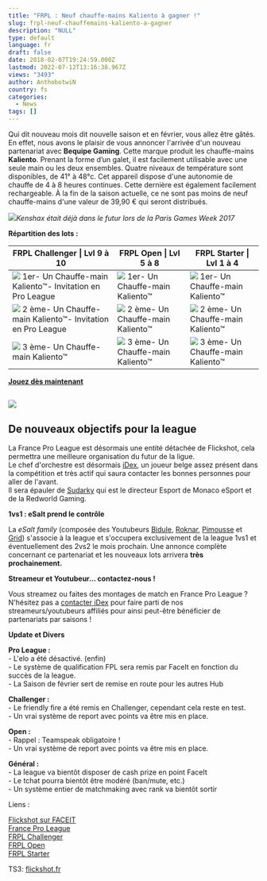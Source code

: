 ```yaml
---
title: "FRPL : Neuf chauffe-mains Kaliento à gagner !"
slug: frpl-neuf-chauffemains-kaliento-a-gagner
description: "NULL"
type: default
language: fr
draft: false
date: 2018-02-07T19:24:59.000Z
lastmod: 2022-07-12T13:16:38.967Z
views: "3493"
author: AnthobotwiN
country: fs
categories:
  - News
tags: []
---
```

Qui dit nouveau mois dit nouvelle saison et en février, vous allez être gâtés. En effet, nous avons le plaisir de vous annoncer l'arrivée d'un nouveau partenariat avec **Bequipe Gaming**. Cette marque produit les chauffe-mains **Kaliento**. Prenant la forme d’un galet, il est facilement utilisable avec une seule main ou les deux ensembles. Quatre niveaux de température sont disponibles, de 41° à 48°c. Cet appareil dispose d'une autonomie de chauffe de 4 à 8 heures continues. Cette dernière est également facilement rechargeable. À la fin de la saison actuelle, ce ne sont pas moins de neuf chauffe-mains d'une valeur de 39,90 € qui seront distribués.

![](/images/articles/5a799685bab21/images/PlczWRQTHIfYGSxMDutRYfDdagJxhmnh0m5UzLQE.png)_Kenshax était déjà dans le futur lors de la Paris Games Week 2017_

**Répartition des lots :**

| FRPL Challenger \| Lvl 9 à 10                                                                                       | FRPL Open \| Lvl 5 à 8                                                                   | FRPL Starter \| Lvl 1 à 4                                                                |
| ------------------------------------------------------------------------------------------------------------------- | ---------------------------------------------------------------------------------------- | ---------------------------------------------------------------------------------------- |
| ![](http://www.vakarm.net/files/image/icones/cup1.gif) 1er\- Un Chauffe-main Kaliento™\- Invitation en Pro League   | ![](http://www.vakarm.net/files/image/icones/cup1.gif) 1er\- Un Chauffe-main Kaliento™   | ![](http://www.vakarm.net/files/image/icones/cup1.gif) 1er\- Un Chauffe-main Kaliento™   |
| ![](http://www.vakarm.net/files/image/icones/cup2.gif) 2 ème\- Un Chauffe-main Kaliento™\- Invitation en Pro League | ![](http://www.vakarm.net/files/image/icones/cup2.gif) 2 ème\- Un Chauffe-main Kaliento™ | ![](http://www.vakarm.net/files/image/icones/cup2.gif) 2 ème\- Un Chauffe-main Kaliento™ |
| ![](http://www.vakarm.net/files/image/icones/cup3.gif) 3 ème\- Un Chauffe-main Kaliento™                            | ![](http://www.vakarm.net/files/image/icones/cup3.gif) 3 ème\- Un Chauffe-main Kaliento™ | ![](http://www.vakarm.net/files/image/icones/cup3.gif) 3 ème\- Un Chauffe-main Kaliento™ |

  
[**Jouez dès maintenant**](https://beta.faceit.com/en/organizers/827ecd3f-279b-43ef-b9b0-5dcdfc00654e/Flickshot)

## ![](/images/articles/5a799685bab21/images/xaPS6vBB39gpj3bUceQtsJLC0DKTGAHITVQMYvyb.png)

## **De nouveaux objectifs pour la league**

La France Pro League est désormais une entité détachée de Flickshot, cela permettra une meilleure organisation du futur de la ligue.  
Le chef d'orchestre est désormais [iDex](http://twitter.com/idexcsgo), un joueur belge assez présent dans la compétition et très actif qui saura contacter les bonnes personnes pour aller de l'avant.  
Il sera épauler de [Sudarky](https://twitter.com/Sudarky) qui est le directeur Esport de Monaco eSport et de la Redworld Gaming.

**1vs1 : eSalt prend le contrôle**

La _eSalt family_ (composée des Youtubeurs [Bidule](https://twitter.com/LeBidule%5F), [Roknar](https://twitter.com/Roknarr), [Pimousse](https://twitter.com/PimousseTv) et [Grid](https://twitter.com/GridPlay%5F)) s'associe à la league et s'occupera exclusivement de la league 1vs1 et éventuellement des 2vs2 le mois prochain. Une annonce complète concernant ce partenariat et les nouveaux lots arrivera **très prochainement.**

**Streameur et Youtubeur... contactez-nous !**

Vous streamez ou faites des montages de match en France Pro League ? N'hésitez pas a [contacter iDex](http://twitter.com/idexcsgo) pour faire parti de nos streameurs/youtubeurs affiliés pour ainsi peut-être bénéficier de partenariats par saisons !  
  
**Update et Divers**

**Pro League :**  
\- L'elo a été désactivé. (enfin)  
\- Le système de qualification FPL sera remis par FaceIt en fonction du succès de la league.  
\- La Saison de février sert de remise en route pour les autres Hub

**Challenger :**  
\- Le friendly fire a été remis en Challenger, cependant cela reste en test.  
\- Un vrai système de report avec points va être mis en place.  
  
**Open :**  
\- Rappel : Teamspeak obligatoire !  
\- Un vrai système de report avec points va être mis en place.  
  
**Général :**  
\- La league va bientôt disposer de cash prize en point FaceIt  
\- Le tchat pourra bientôt être modéré (ban/mute, etc.)  
\- Un système entier de matchmaking avec rank va bientôt sortir

Liens : 

[Flickshot sur FACEIT](https://www.faceit.com/en/organizers/827ecd3f-279b-43ef-b9b0-5dcdfc00654e/Flickshot)  
[France Pro League](https://www.faceit.com/en/hub/45790240-4d16-4669-a83c-9fb253e132cc/France%20Pro%20League%20Flickshot)  
[FRPL Challenger](https://www.faceit.com/en/hub/84a5026b-9aa5-47bd-b638-dbd15d2e41d8/France%20Pro%20League%20Challenger)  
[FRPL Open](https://www.faceit.com/en/hub/f0985a8b-9ef4-44d8-b663-7a8273e7e499/France%20Pro%20League%20Open)  
[FRPL Starter](https://www.faceit.com/en/hub/4d2be024-1573-4312-9c56-425003027f08/France%20Pro%20League%20Starter)

TS3: [](https://flickshot.fr)[flickshot.fr](https://ts3server%3A//flickshot.fr?port=9987)
